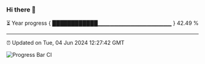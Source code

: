 ### Hi there 👋

⏳ Year progress { ████████████▁▁▁▁▁▁▁▁▁▁▁▁▁▁▁▁▁▁ } 42.49 %

---

⏰ Updated on Tue, 04 Jun 2024 12:27:42 GMT

![Progress Bar CI](https://github.com/liununu/liununu/workflows/Progress%20Bar%20CI/badge.svg)
